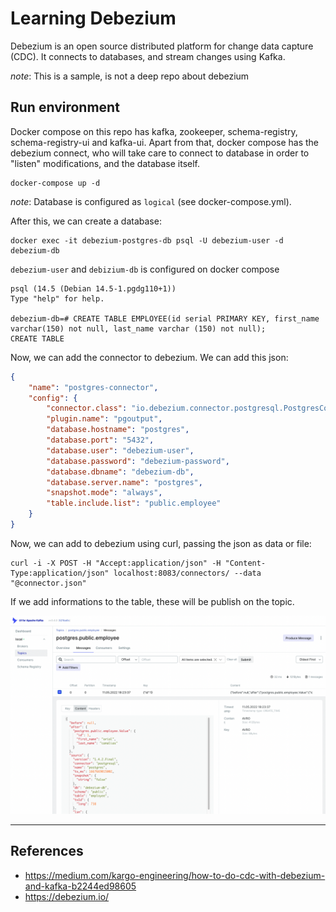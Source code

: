 # Learning Debezium

Debezium is an open source distributed platform for change data capture (CDC). It connects to databases, and stream changes using Kafka.

_note_: This is a sample, is not a deep repo about debezium 

## Run environment

Docker compose on this repo has kafka, zookeeper, schema-registry, schema-registry-ui and kafka-ui. Apart from that, docker compose has the debezium connect, who will take care to connect to database in order to "listen" modifications, and the database itself.

```shell
docker-compose up -d
```
_note_: Database is configured as `logical` (see docker-compose.yml).

After this, we can create a database:
```shell
docker exec -it debezium-postgres-db psql -U debezium-user -d debezium-db
```
`debezium-user` and `debizium-db` is configured on docker compose
```shell
psql (14.5 (Debian 14.5-1.pgdg110+1))
Type "help" for help.

debezium-db=# CREATE TABLE EMPLOYEE(id serial PRIMARY KEY, first_name varchar(150) not null, last_name varchar (150) not null);
CREATE TABLE
```

Now, we can add the connector to debezium. We can add this json:
```json
{
    "name": "postgres-connector",
    "config": {
        "connector.class": "io.debezium.connector.postgresql.PostgresConnector",
        "plugin.name": "pgoutput",
        "database.hostname": "postgres",
        "database.port": "5432",
        "database.user": "debezium-user",
        "database.password": "debezium-password",
        "database.dbname": "debezium-db",
        "database.server.name": "postgres",
        "snapshot.mode": "always",
        "table.include.list": "public.employee"
    }
}
```
Now, we can add to debezium using curl, passing the json as data or file:
```shell
curl -i -X POST -H "Accept:application/json" -H "Content-Type:application/json" localhost:8083/connectors/ --data "@connector.json"
```
If we add informations to the table, these will be publish on the topic.

![image](kafka-message.png)

---
## References

- https://medium.com/kargo-engineering/how-to-do-cdc-with-debezium-and-kafka-b2244ed98605
- https://debezium.io/